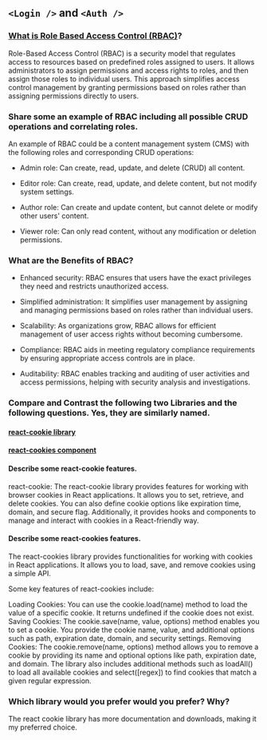 ##  `<Login />` and `<Auth />`

### [What is Role Based Access Control (RBAC)](https://digitalguardian.com/blog/what-role-based-access-control-rbac-examples-benefits-and-more)?


Role-Based Access Control (RBAC) is a security model that regulates access to resources based on predefined roles assigned to users. It allows administrators to assign permissions and access rights to roles, and then assign those roles to individual users. This approach simplifies access control management by granting permissions based on roles rather than assigning permissions directly to users.

### Share some an example of RBAC including all possible CRUD operations and correlating roles.

An example of RBAC could be a content management system (CMS) with the following roles and corresponding CRUD operations:

* Admin role: Can create, read, update, and delete (CRUD) all content.

* Editor role: Can create, read, update, and delete content, but not modify system settings.

* Author role: Can create and update content, but cannot delete or modify other users' content.

* Viewer role: Can only read content, without any modification or deletion permissions.

### What are the Benefits of RBAC?

* Enhanced security: RBAC ensures that users have the exact privileges they need and restricts unauthorized access.

* Simplified administration: It simplifies user management by assigning and managing permissions based on roles rather than individual users.

* Scalability: As organizations grow, RBAC allows for efficient management of user access rights without becoming cumbersome.

* Compliance: RBAC aids in meeting regulatory compliance requirements by ensuring appropriate access controls are in place.

* Auditability: RBAC enables tracking and auditing of user activities and access permissions, helping with security analysis and investigations.



### Compare and Contrast the following two Libraries and the following questions. Yes, they are similarly named.

#### [react-cookie library](https://www.npmjs.com/package/react-cookie)

#### [react-cookies component](https://www.npmjs.com/package/react-cookies)



#### Describe some react-cookie features.

react-cookie: The react-cookie library provides features for working with browser cookies in React applications. It allows you to set, retrieve, and delete cookies. You can also define cookie options like expiration time, domain, and secure flag. Additionally, it provides hooks and components to manage and interact with cookies in a React-friendly way.

#### Describe some react-cookies features.
The react-cookies library provides functionalities for working with cookies in React applications. It allows you to load, save, and remove cookies using a simple API.

Some key features of react-cookies include:

Loading Cookies: You can use the cookie.load(name) method to load the value of a specific cookie. It returns undefined if the cookie does not exist.
Saving Cookies: The cookie.save(name, value, options) method enables you to set a cookie. You provide the cookie name, value, and additional options such as path, expiration date, domain, and security settings.
Removing Cookies: The cookie.remove(name, options) method allows you to remove a cookie by providing its name and optional options like path, expiration date, and domain.
The library also includes additional methods such as loadAll() to load all available cookies and select([regex]) to find cookies that match a given regular expression.

### Which library would you prefer would you prefer? Why?

The react cookie library has more documentation and downloads, making it my preferred choice. 